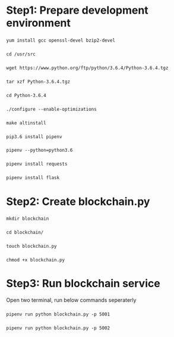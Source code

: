 Step1: Prepare development environment
================

###
	yum install gcc openssl-devel bzip2-devel
### 
	cd /usr/src
### 	
	wget https://www.python.org/ftp/python/3.6.4/Python-3.6.4.tgz
###  
 	tar xzf Python-3.6.4.tgz
### 
	cd Python-3.6.4
###  
	./configure --enable-optimizations
###  
 	make altinstall
###  
 	pip3.6 install pipenv
###  
	pipenv --python=python3.6
###  
	pipenv install requests
###  
 	pipenv install flask

Step2: Create blockchain.py
=================

###
	mkdir blockchain
###  
	cd blockchain/
###  
	touch blockchain.py
###  
 	chmod +x blockchain.py

Step3: Run blockchain service
=================

Open two terminal, run below commands seperaterly

###
	pipenv run python blockchain.py -p 5001
###
	pipenv run python blockchain.py -p 5002



